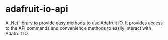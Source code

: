 # adafruit-io-api
A .Net library to provide easy methods to use Adafruit IO. It provides access to the API commands and convenience methods to easily interact with Adafruit IO.
